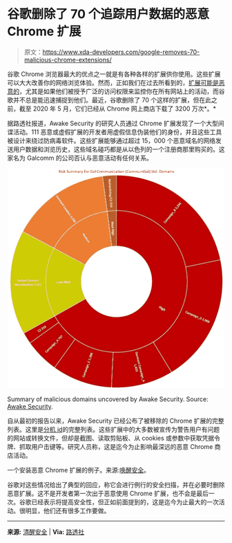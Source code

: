 # 谷歌删除了 70 个追踪用户数据的恶意 Chrome 扩展

> 原文：<https://www.xda-developers.com/google-removes-70-malicious-chrome-extensions/>

谷歌 Chrome 浏览器最大的优点之一就是有各种各样的扩展供你使用。这些扩展可以大大改善你的网络浏览体验。然而，正如我们在过去所看到的，[扩展可能是恶意的](https://www.xda-developers.com/google-chrome-web-store-security-changes/)，尤其是如果他们被授予广泛的访问权限来监控你在所有网站上的活动，而谷歌并不总是能迅速捕捉到他们。最近，谷歌删除了 70 个这样的扩展，但在此之前，截至 2020 年 5 月，它们已经从 Chrome 网上商店下载了 3200 万次*。*

据路透社报道，Awake Security 的研究人员通过 Chrome 扩展发现了一个大型间谍活动。111 恶意或虚假扩展的开发者用虚假信息伪装他们的身份，并且这些工具被设计来绕过防病毒软件。这些扩展能够通过超过 15，000 个恶意域名的网络发送用户数据和浏览历史，这些域名碰巧都是从以色列的一个注册商那里购买的。这家名为 Galcomm 的公司否认与恶意活动有任何关系。

 <picture>![](img/db6969d81b1b7f73d8c4b6d5fdc210f4.png)</picture> 

Summary of malicious domains uncovered by Awake Security. Source: [Awake Security](https://awakesecurity.com/blog/the-internets-new-arms-dealers-malicious-domain-registrars/).

自从最初的报告以来，Awake Security 已经公布了被移除的 Chrome 扩展的完整列表。这里是[分机 id](https://awakesecurity.com/wp-content/uploads/2020/06/GalComm-Malicious-Chrome-Extensions-Appendix-B.txt)的完整列表。这些扩展中的大多数被宣传为警告用户有问题的网站或转换文件，但却是截图、读取剪贴板、从 cookies 或参数中获取凭据令牌、抓取用户击键等。研究人员称，这是迄今为止影响最深远的恶意 Chrome 商店活动。

一个安装恶意 Chrome 扩展的例子。来源:[唤醒安全](https://awakesecurity.com/blog/the-internets-new-arms-dealers-malicious-domain-registrars/)。

谷歌对这些情况给出了典型的回应，称它会进行例行的安全扫描，并在必要时删除恶意扩展。这不是开发者第一次出于恶意使用 Chrome 扩展，也不会是最后一次。谷歌已经表示将提高安全性，但正如前面提到的，这是迄今为止最大的一次活动。很明显，他们还有很多工作要做。

* * *

**来源:** [清醒安全](https://awakesecurity.com/blog/the-internets-new-arms-dealers-malicious-domain-registrars/) | **Via:** [路透社](https://www.reuters.com/article/us-alphabet-google-chrome-exclusive-idUSKBN23P0JO)